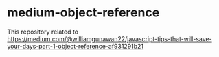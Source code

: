 # medium-object-reference

This repository related to
https://medium.com/@williamgunawan22/javascript-tips-that-will-save-your-days-part-1-object-reference-af931291b21
